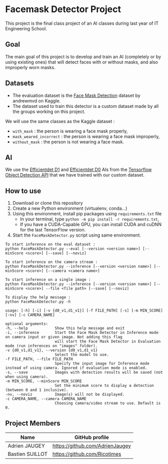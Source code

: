 # Facemask Detector Project
This project is the final class project of an AI classes during last year of IT Engineering School.

## Goal
The main goal of this project is to develop and train an AI (completely or by using existing ones) that will detect faces with or without masks, and also improperly worn masks.

## Datasets
 * The evaluation dataset is the [Face Mask Detection](https://www.kaggle.com/andrewmvd/face-mask-detection) dataset by andrewmvd on Kaggle.
 * The dataset used to train this detector is a custom dataset made by all the groups working on this project.

We will use the same classes as the Kaggle dataset :
 * ```with_mask``` : the person is wearing a face mask properly,
 * ```mask_weared_incorrect``` : the person is wearing a face mask improperly,
 * ```without_mask``` : the person is not wearing a face mask.

 ## AI
 We use the [Efficientdet D1](http://download.tensorflow.org/models/object_detection/tf2/20200711/efficientdet_d1_coco17_tpu-32.tar.gz) and [Efficientdet D0](http://download.tensorflow.org/models/object_detection/tf2/20200711/efficientdet_d0_coco17_tpu-32.tar.gz) AIs from the [Tensorflow Object Detection API](https://github.com/tensorflow/models/tree/master/research/object_detection) that we have trained with our custom dataset.

 ## How to use
  1. Download or clone this repository
  2. Create a new Python environment (virtualenv, conda...)
  3. Using this environment, install pip packages using ```requirements.txt``` file
     * In your terminal, type ```python -m pip install -r requirements.txt```,
     * If you have a CUDA-Capable GPU, you can install CUDA and cuDNN for the last TensorFlow version.
  4. Start the ```FaceMaskDetector.py``` script using same environment.

  ```
To start inference on the eval dataset :
  python FaceMaskDetector.py --eval [--version <version name>] [--minScore <score>] [--save] [--noviz]

To start inference on the camera stream :
  python FaceMaskDetector.py --inference [--version <version name>] [--minScore <score>] [--camera <camera name>]

To start inference on a single image :
  python FaceMaskDetector.py --inference [--version <version name>] [--minScore <score>] --file <file path> [--save] [--noviz]

To display the help message :
  python FaceMaskDetector.py -h

usage: [-h] [-i] [-v {d0_v1,d1_v1}] [-f FILE_PATH] [-s] [-m MIN_SCORE] [-nv] [-c CAMERA_NAME]

optional arguments:
  -h, --help            Show this help message and exit
  -i, --inference       Start the Face Mask Detector in Inference mode on camera input or given image. Not adding this flag 
  						will start the Face Mask Detector in Evaluation mode (run inferences on "images" folder).
  -v {d0_v1,d1_v1}, --version {d0_v1,d1_v1}
                        Select the model to use.
  -f FILE_PATH, --file FILE_PATH
                        Specify the input image for Inference mode instead of using camera. Ignored if evaluation mode is enabled.
  -s, --save            Images with detection results will be saved (not when using camera).
  -m MIN_SCORE, --minScore MIN_SCORE
                        Set the minimum score to display a detection (between 0 and 1 inclusive).
  -nv, --noviz          Image(s) will not be displayed.
  -c CAMERA_NAME, --camera CAMERA_NAME
                        Choosing camera/video stream to use. Default is 0.

  ```

 ## Project Members
|Name | GitHub profile |
|----------------|-----------------------------------|
|Adrien JAUGEY | https://github.com/AdrienJaugey |
|Bastien SUILLOT | https://github.com/Ricotimes |
